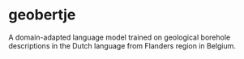 # geobertje
A domain-adapted language model trained on geological borehole descriptions in the Dutch language from Flanders region in Belgium.
